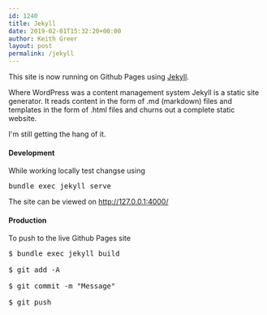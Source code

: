 ```yaml
---
id: 1240
title: Jekyll
date: 2019-02-01T15:32:20+00:00
author: Keith Greer
layout: post
permalink: /jekyll
---
```


This site is now running on Github Pages using [Jekyll](https://jekyllrb.com/docs/). 

Where WordPress was a content management system Jekyll is a static site generator. It reads content in the form of .md (markdown) files and templates in the form of .html files and churns out a complete static website. 

I'm still getting the hang of it.

#### Development

While working locally test changse using 

<pre>bundle exec jekyll serve</pre>

The site can be viewed on [http://127.0.0.1:4000/
](http://127.0.0.1:4000/)

#### Production

To push to the live Github Pages site 

<pre>$ bundle exec jekyll build

$ git add -A

$ git commit -m "Message"

$ git push</pre>




